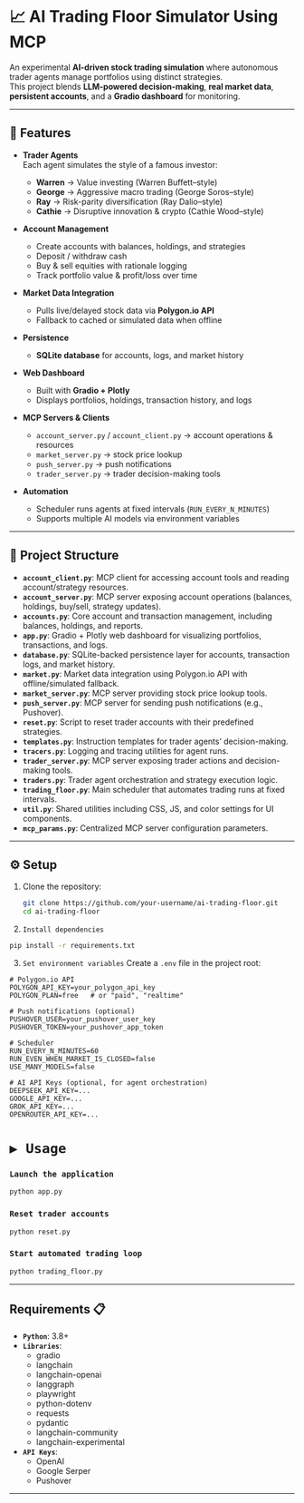 # 📈 AI Trading Floor Simulator Using MCP

An experimental **AI-driven stock trading simulation** where autonomous trader agents manage portfolios using distinct strategies.  
This project blends **LLM-powered decision-making**, **real market data**, **persistent accounts**, and a **Gradio dashboard** for monitoring.  

---

## 🚀 Features

- **Trader Agents**  
  Each agent simulates the style of a famous investor:  
  - **Warren** → Value investing (Warren Buffett–style)  
  - **George** → Aggressive macro trading (George Soros–style)  
  - **Ray** → Risk-parity diversification (Ray Dalio–style)  
  - **Cathie** → Disruptive innovation & crypto (Cathie Wood–style)  

- **Account Management**  
  - Create accounts with balances, holdings, and strategies  
  - Deposit / withdraw cash  
  - Buy & sell equities with rationale logging  
  - Track portfolio value & profit/loss over time  

- **Market Data Integration**  
  - Pulls live/delayed stock data via **Polygon.io API**  
  - Fallback to cached or simulated data when offline  

- **Persistence**  
  - **SQLite database** for accounts, logs, and market history  

- **Web Dashboard**  
  - Built with **Gradio + Plotly**  
  - Displays portfolios, holdings, transaction history, and logs  

- **MCP Servers & Clients**  
  - `account_server.py` / `account_client.py` → account operations & resources  
  - `market_server.py` → stock price lookup  
  - `push_server.py` → push notifications  
  - `trader_server.py` → trader decision-making tools  

- **Automation**  
  - Scheduler runs agents at fixed intervals (`RUN_EVERY_N_MINUTES`)  
  - Supports multiple AI models via environment variables  

---

## 📂 Project Structure

- **`account_client.py`**: MCP client for accessing account tools and reading account/strategy resources.  
- **`account_server.py`**: MCP server exposing account operations (balances, holdings, buy/sell, strategy updates).  
- **`accounts.py`**: Core account and transaction management, including balances, holdings, and reports.  
- **`app.py`**: Gradio + Plotly web dashboard for visualizing portfolios, transactions, and logs.  
- **`database.py`**: SQLite-backed persistence layer for accounts, transaction logs, and market history.  
- **`market.py`**: Market data integration using Polygon.io API with offline/simulated fallback.  
- **`market_server.py`**: MCP server providing stock price lookup tools.  
- **`push_server.py`**: MCP server for sending push notifications (e.g., Pushover).  
- **`reset.py`**: Script to reset trader accounts with their predefined strategies.  
- **`templates.py`**: Instruction templates for trader agents’ decision-making.  
- **`tracers.py`**: Logging and tracing utilities for agent runs.  
- **`trader_server.py`**: MCP server exposing trader actions and decision-making tools.  
- **`traders.py`**: Trader agent orchestration and strategy execution logic.  
- **`trading_floor.py`**: Main scheduler that automates trading runs at fixed intervals.  
- **`util.py`**: Shared utilities including CSS, JS, and color settings for UI components.  
- **`mcp_params.py`**: Centralized MCP server configuration parameters.  


---

## ⚙️ Setup

1. Clone the repository:
   ```bash
   git clone https://github.com/your-username/ai-trading-floor.git
   cd ai-trading-floor

2. `Install dependencies`
  ~~~bash
  pip install -r requirements.txt
  ~~~

3. `Set environment variables`
  Create a `.env` file in the project root:
  ~~~env
  # Polygon.io API
  POLYGON_API_KEY=your_polygon_api_key
  POLYGON_PLAN=free   # or "paid", "realtime"

  # Push notifications (optional)
  PUSHOVER_USER=your_pushover_user_key
  PUSHOVER_TOKEN=your_pushover_app_token

  # Scheduler
  RUN_EVERY_N_MINUTES=60
  RUN_EVEN_WHEN_MARKET_IS_CLOSED=false
  USE_MANY_MODELS=false

  # AI API Keys (optional, for agent orchestration)
  DEEPSEEK_API_KEY=...
  GOOGLE_API_KEY=...
  GROK_API_KEY=...
  OPENROUTER_API_KEY=...
  ~~~

# `▶️ Usage`

### `Launch the application`
~~~bash
python app.py
~~~

### `Reset trader accounts`
~~~bash
python reset.py
~~~

### `Start automated trading loop`
~~~bash
python trading_floor.py
~~~

---

## Requirements 📋
- **`Python`**: 3.8+
- **`Libraries`**:
  - gradio
  - langchain
  - langchain-openai
  - langgraph
  - playwright
  - python-dotenv
  - requests
  - pydantic
  - langchain-community
  - langchain-experimental
- **`API Keys`**:
  - OpenAI
  - Google Serper
  - Pushover

---


